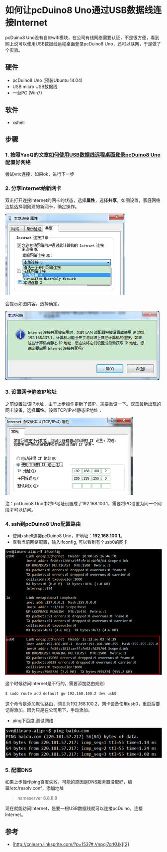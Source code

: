 # 如何让pcDuino8 Uno通过USB数据线连接Internet

pcDuino8 Uno没有自带wifi模块，在公司有线网络需要认证，不是很方便，看到网上说可以使用USB数据线远程桌面登录pcDuino8 Uno，还可以联网，于是做了个实验。

## 硬件
- pcDuino8 Uno (预装Ubuntu 14.04)
- USB micro USB数据线
- 一台PC (Win7)

## 软件
- xshell 

## 步骤

### 1. 按照YaoQ的文章[如何使用USB数据线远程桌面登录pcDuino8 Uno][1]配置好网络
尝试vnc连接，如果ok，进行下一步

### 2. 分享Internet给新网卡
双击打开连接Internet的网卡的状态，选择**属性**，选择**共享**。如图设置，家庭网络连接选择刚刚建的新网卡，确定操作。

![](/images/otg-1.png)

会提示如图内容，选择确定。

![](/images/otg-2.png)

### 3. 设置网卡静态IP地址
之前设置过该IP地址，由于上步操作更新了该IP，需要重设一下。双击最新出现的网卡设备，选择**属性**。设置TCP/IPv4静态IP地址：

![](/images/otg-3.png)

注：pcDuino8 Uno中将IP地址设置成了192.168.100.1，需要将PC设置为同一个网段才可以访问。

### 4. ssh到pcDuino8 Uno配置路由
- 使用xshell连接pcDuino8 Uno，IP地址：**192.168.100.1**。
- 查看当前网络配置，输入ifconfig, 可以看到有个usb0的网卡

![](/images/otg-4.png)

这个时候访问Internet是不行的，需要添加路由规则:
```bash
$ sudo route add default gw 192.168.100.2 dev usb0
```
这个命令是添加默认路由，网关为192.168.100.2，网卡设备使用usb0，重启后要记得添加。因为只是在公司用下，手动添加。

- ping下百度,测试网络

![](/images/otg-5.png)

### 5. 配置DNS
如果上步操作ping百度失败，可能的原因是DNS服务器没配好，编辑/etc/resolv.conf，添加地址

> nameserver 8.8.8.8

现在就能访问Internet，是要一根USB数据线就可以连接pcDuino，连接Internet。

## 参考
- [http://cnlearn.linksprite.com/?p=1537#.Vnpqi7crKUk][2]

[1]:https://github.com/YaoQ/pcDuino_Doc/blob/master/zh/post/2015-11-23-how-to-board-config.md
[2]:http://cnlearn.linksprite.com/?p=1537#.Vnpqi7crKUk
